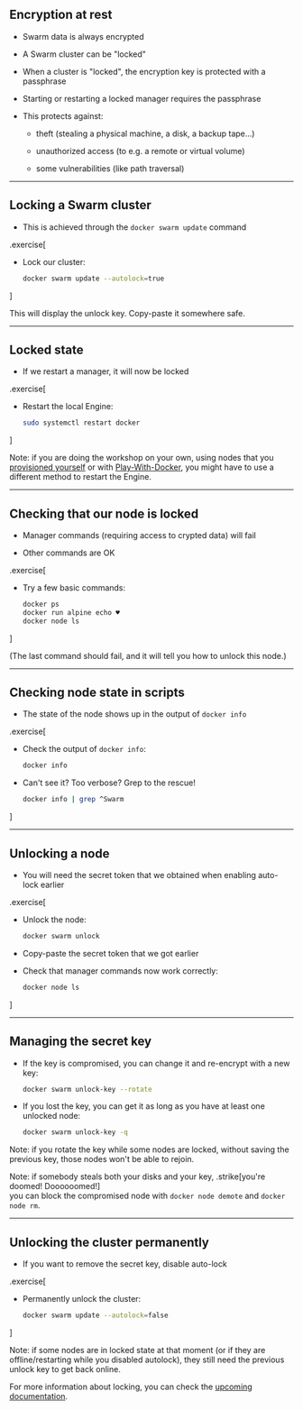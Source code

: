 ## Encryption at rest

- Swarm data is always encrypted

- A Swarm cluster can be "locked"

- When a cluster is "locked", the encryption key is protected with a passphrase

- Starting or restarting a locked manager requires the passphrase

- This protects against:

  - theft (stealing a physical machine, a disk, a backup tape...)

  - unauthorized access (to e.g. a remote or virtual volume)

  - some vulnerabilities (like path traversal)

---

## Locking a Swarm cluster

- This is achieved through the `docker swarm update` command

.exercise[

- Lock our cluster:
  ```bash
  docker swarm update --autolock=true
  ```

]

This will display the unlock key. Copy-paste it somewhere safe.

---

## Locked state

- If we restart a manager, it will now be locked

.exercise[

- Restart the local Engine:
  ```bash
  sudo systemctl restart docker
  ```

]

Note: if you are doing the workshop on your own, using nodes
that you [provisioned yourself](https://github.com/jpetazzo/container.training/tree/master/prepare-machine) or with [Play-With-Docker](http://play-with-docker.com/), you might have to use a different method to restart the Engine.

---

## Checking that our node is locked

- Manager commands (requiring access to crypted data) will fail

- Other commands are OK

.exercise[

- Try a few basic commands:
  ```bash
  docker ps
  docker run alpine echo ♥
  docker node ls
  ```

]

(The last command should fail, and it will tell you how to unlock this node.)

---

## Checking node state in scripts

- The state of the node shows up in the output of `docker info`

.exercise[

- Check the output of `docker info`:
  ```bash
  docker info
  ```

- Can't see it? Too verbose? Grep to the rescue!
  ```bash
  docker info | grep ^Swarm
  ```

]

---

## Unlocking a node

- You will need the secret token that we obtained when enabling auto-lock earlier

.exercise[

- Unlock the node:
  ```bash
  docker swarm unlock
  ```

- Copy-paste the secret token that we got earlier

- Check that manager commands now work correctly:
  ```bash
  docker node ls
  ```

]

---

## Managing the secret key

- If the key is compromised, you can change it and re-encrypt with a new key:
  ```bash
  docker swarm unlock-key --rotate
  ```

- If you lost the key, you can get it as long as you have at least one unlocked node:
  ```bash
  docker swarm unlock-key -q
  ```

Note: if you rotate the key while some nodes are locked, without saving the previous key, those nodes won't be able to rejoin.

Note: if somebody steals both your disks and your key, .strike[you're doomed! Doooooomed!]
<br/>you can block the compromised node with `docker node demote` and `docker node rm`.

---

## Unlocking the cluster permanently

- If you want to remove the secret key, disable auto-lock

.exercise[

- Permanently unlock the cluster:
  ```bash
  docker swarm update --autolock=false
  ```

]

Note: if some nodes are in locked state at that moment (or if they are offline/restarting
while you disabled autolock), they still need the previous unlock key to get back online.

For more information about locking, you can check the [upcoming documentation](https://github.com/docker/docker.github.io/pull/694).
